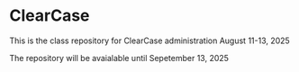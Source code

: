# ClearCase

This is the class repository for ClearCase administration August 11-13, 2025

The repository will be avaialable until Sepetember 13, 2025
